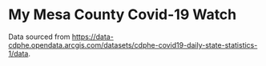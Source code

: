 # My Mesa County Covid-19 Watch

Data sourced from https://data-cdphe.opendata.arcgis.com/datasets/cdphe-covid19-daily-state-statistics-1/data. 
